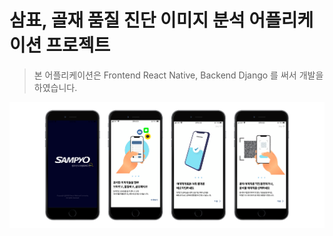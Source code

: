 # 삼표, 골재 품질 진단 이미지 분석 어플리케이션 프로젝트 

> 본 어플리케이션은 Frontend React Native, Backend Django 를 써서 개발을 하였습니다. 


![](./README-images/starting.png)